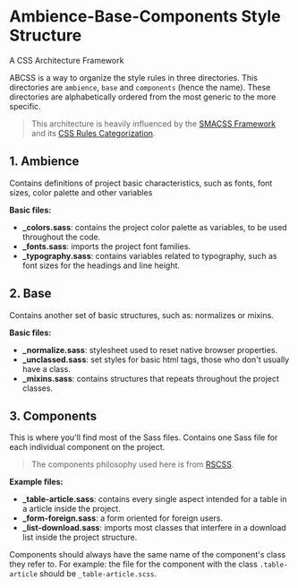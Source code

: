 # Ambience-Base-Components Style Structure
A CSS Architecture Framework

ABCSS is a way to organize the style rules in three directories. This directories are `ambience`, `base` and `components` (hence the name). These directories are alphabetically ordered from the most generic to the more specific.

> This architecture is heavily influenced by the [SMACSS Framework](https://smacss.com) and its [CSS Rules Categorization](https://smacss.com/book/categorizing).

## 1. Ambience

Contains definitions of project basic characteristics, such as fonts, font sizes, color palette and other variables

**Basic files:**
- **_colors.sass**: contains the project color palette as variables, to be used throughout the code.
- **_fonts.sass**: imports the project font families.
- **_typography.sass**: contains variables related to typography, such as font sizes for the headings and line height.

## 2. Base

Contains another set of basic structures, such as: normalizes or mixins.

**Basic files:**
- **_normalize.sass**: stylesheet used to reset native browser properties.
- **_unclassed.sass**: set styles for basic html tags, those who don't usually have a class.
- **_mixins.sass**: contains structures that repeats throughout the project classes.

## 3. Components

This is where you'll find most of the Sass files. Contains one Sass file for each individual component on the project.

> The components philosophy used here is from [RSCSS](https://rscss.io).

**Example files:**
- **_table-article.sass**: contains every single aspect intended for a table in a article inside the project.
- **_form-foreign.sass**: a form oriented for foreign users.
- **_list-download.sass**: imports most classes that interfere in a download list inside the project structure.

Components should always have the same name of the component's class they refer to. For example: the file for the component with the class `.table-article` should be `_table-article.scss`.
